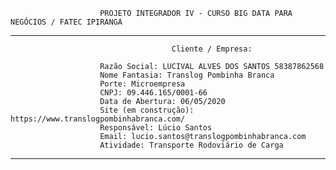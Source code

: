                         PROJETO INTEGRADOR IV - CURSO BIG DATA PARA NEGÓCIOS / FATEC IPIRANGA

-----------------------------------------------------------------------

                                        Cliente / Empresa:
                                                    
                        Razão Social: LUCIVAL ALVES DOS SANTOS 58387862568
                        Nome Fantasia: Translog Pombinha Branca
                        Porte: Microempresa
                        CNPJ: 09.446.165/0001-66
                        Data de Abertura: 06/05/2020 
                        Site (em construção): https://www.translogpombinhabranca.com/	
                        Responsável: Lúcio Santos
                        Email: lucio.santos@translogpombinhabranca.com
                        Atividade: Transporte Rodoviário de Carga
                                    
-----------------------------------------------------------------------                                
